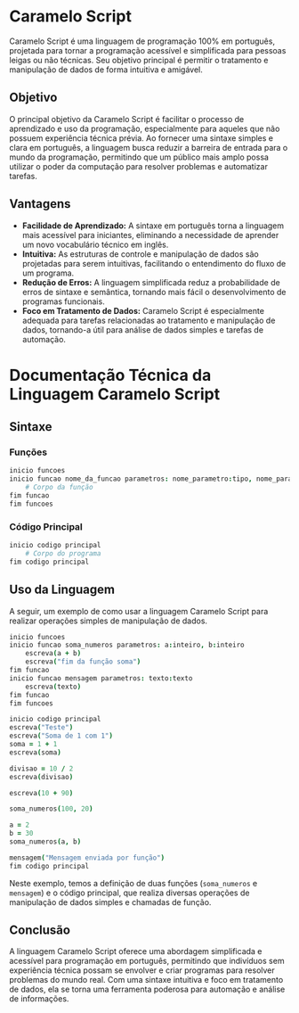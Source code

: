 # Caramelo Script

Caramelo Script é uma linguagem de programação 100% em português, projetada para tornar a programação acessível e simplificada para pessoas leigas ou não técnicas. Seu objetivo principal é permitir o tratamento e manipulação de dados de forma intuitiva e amigável.

## Objetivo

O principal objetivo da Caramelo Script é facilitar o processo de aprendizado e uso da programação, especialmente para aqueles que não possuem experiência técnica prévia. Ao fornecer uma sintaxe simples e clara em português, a linguagem busca reduzir a barreira de entrada para o mundo da programação, permitindo que um público mais amplo possa utilizar o poder da computação para resolver problemas e automatizar tarefas.

## Vantagens

- **Facilidade de Aprendizado:** A sintaxe em português torna a linguagem mais acessível para iniciantes, eliminando a necessidade de aprender um novo vocabulário técnico em inglês.
- **Intuitiva:** As estruturas de controle e manipulação de dados são projetadas para serem intuitivas, facilitando o entendimento do fluxo de um programa.
- **Redução de Erros:** A linguagem simplificada reduz a probabilidade de erros de sintaxe e semântica, tornando mais fácil o desenvolvimento de programas funcionais.
- **Foco em Tratamento de Dados:** Caramelo Script é especialmente adequada para tarefas relacionadas ao tratamento e manipulação de dados, tornando-a útil para análise de dados simples e tarefas de automação.

# Documentação Técnica da Linguagem Caramelo Script

## Sintaxe

### Funções

```Coffee
inicio funcoes
inicio funcao nome_da_funcao parametros: nome_parametro:tipo, nome_parametro:tipo, ...
    # Corpo da função
fim funcao
fim funcoes
```

### Código Principal

```Coffee
inicio codigo principal
    # Corpo do programa
fim codigo principal
```

## Uso da Linguagem

A seguir, um exemplo de como usar a linguagem Caramelo Script para realizar operações simples de manipulação de dados.

```Coffee
inicio funcoes
inicio funcao soma_numeros parametros: a:inteiro, b:inteiro
    escreva(a + b)
    escreva("fim da função soma")
fim funcao
inicio funcao mensagem parametros: texto:texto
    escreva(texto)
fim funcao
fim funcoes

inicio codigo principal
escreva("Teste")
escreva("Soma de 1 com 1")
soma = 1 + 1
escreva(soma)

divisao = 10 / 2
escreva(divisao)

escreva(10 + 90)

soma_numeros(100, 20)

a = 2
b = 30
soma_numeros(a, b)

mensagem("Mensagem enviada por função")
fim codigo principal
```

Neste exemplo, temos a definição de duas funções (`soma_numeros` e `mensagem`) e o código principal, que realiza diversas operações de manipulação de dados simples e chamadas de função.

## Conclusão

A linguagem Caramelo Script oferece uma abordagem simplificada e acessível para programação em português, permitindo que indivíduos sem experiência técnica possam se envolver e criar programas para resolver problemas do mundo real. Com uma sintaxe intuitiva e foco em tratamento de dados, ela se torna uma ferramenta poderosa para automação e análise de informações.